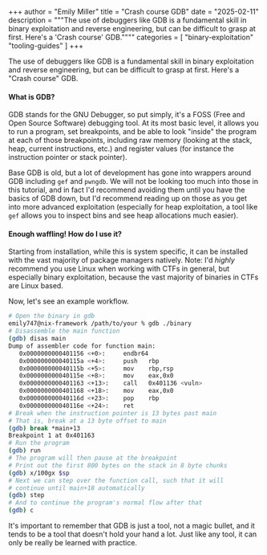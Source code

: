 +++
author = "Emily Miller"
title = "Crash course GDB"
date = "2025-02-11"
description = """The use of debuggers like GDB is a fundamental skill in binary
exploitation and reverse engineering, but can be difficult to grasp at first.
Here's a 'Crash course' GDB.""""
categories = [ "binary-exploitation" "tooling-guides" ]
+++

The use of debuggers like GDB is a fundamental skill in binary
exploitation and reverse engineering, but can be difficult to grasp at first.
Here's a "Crash course" GDB.

#### What is GDB?

GDB stands for the GNU Debugger, so put simply, it's a FOSS (Free and Open
Source Software) debugging tool. At its most basic level, it allows you to run a
program, set breakpoints, and be able to look "inside" the program at each of
those breakpoints, including raw memory (looking at the stack, heap, current
instructions, etc.) and register values (for instance the instruction pointer or
stack pointer).

Base GDB is old, but a lot of development has gone into wrappers around GDB
including `gef` and `pwngdb`. We will not be looking too much into those in this
tutorial, and in fact I'd recommend avoiding them until you have the basics of
GDB down, but I'd recommend reading up on those as you get into more advanced
exploitation (especially for heap exploitation, a tool like `gef` allows you to
inspect bins and see heap allocations much easier).

#### Enough waffling! How do I use it?

Starting from installation, while this is system specific, it can be installed
with the vast majority of package managers natively. Note: I'd *highly*
recommend you use Linux when working with CTFs in general, but especially binary
exploitation, because the vast majority of binaries in CTFs are Linux based.

Now, let's see an example workflow.

```bash
# Open the binary in gdb
emily747@nix-framework /path/to/your % gdb ./binary
# Disassemble the main function
(gdb) disas main
Dump of assembler code for function main:
   0x0000000000401156 <+0>:	    endbr64
   0x000000000040115a <+4>:	    push   rbp
   0x000000000040115b <+5>:	    mov    rbp,rsp
   0x000000000040115e <+8>:	    mov    eax,0x0
   0x0000000000401163 <+13>:	call   0x401136 <vuln>
   0x0000000000401168 <+18>:	mov    eax,0x0
   0x000000000040116d <+23>:	pop    rbp
   0x000000000040116e <+24>:	ret
# Break when the instruction pointer is 13 bytes past main
# That is, break at a 13 byte offset to main
(gdb) break *main+13
Breakpoint 1 at 0x401163
# Run the program
(gdb) run
# The program will then pause at the breakpoint
# Print out the first 800 bytes on the stack in 8 byte chunks
(gdb) x/100gx $sp
# Next we can step over the function call, such that it will
# continue until main+18 automatically
(gdb) step
# And to continue the program's normal flow after that
(gdb) c
```

It's important to remember that GDB is just a tool, not a magic bullet, and it
tends to be a tool that doesn't hold your hand a lot. Just like any tool, it can
only be really be learned with practice.
